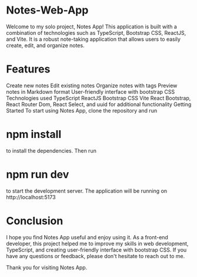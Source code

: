 # Notes-Web-App

Welcome to my solo project, Notes App! This application is built with a combination of technologies such as TypeScript, Bootstrap CSS, ReactJS, and Vite. It is a robust note-taking application that allows users to easily create, edit, and organize notes.

# Features

Create new notes
Edit existing notes
Organize notes with tags
Preview notes in Markdown format
User-friendly interface with bootstrap CSS
Technologies used
TypeScript
ReactJS
Bootstrap CSS
Vite
React Bootstrap, React Router Dom, React Select, and uuid for additional functionality
Getting Started
To start using Notes App, clone the repository and run

# npm install

to install the dependencies. Then run

# npm run dev

to start the development server. The application will be running on http://localhost:5173

# Conclusion

I hope you find Notes App useful and enjoy using it. As a front-end developer, this project helped me to improve my skills in web development, TypeScript, and creating user-friendly interface with bootstrap CSS. If you have any questions or feedback, please don't hesitate to reach out to me.

Thank you for visiting Notes App.
